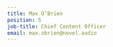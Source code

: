 ```yaml
---
title: Max O’Brien
position: 5
job-title: Chief Content Officer
email: max.obrien@novel.audio
---
```


